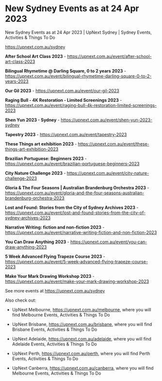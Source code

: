 # New Sydney Events as at 24 Apr 2023
New Sydney Events as at 24 Apr 2023 | UpNext Sydney | Sydney Events, Activities &amp; Things To Do

https://upnext.com.au/sydney


**After School Art Class 2023** - https://upnext.com.au/event/after-school-art-class-2023

**Bilingual Rhymetime @ Darling Square, 0 to 2 years 2023** - https://upnext.com.au/event/bilingual-rhymetime-darling-square-0-to-2-years-2023

**Our Gil 2023** - https://upnext.com.au/event/our-gil-2023

**Raging Bull - 4K Restoration - Limited Screenings 2023** - https://upnext.com.au/event/raging-bull-4k-restoration-limited-screenings-2023

**Shen Yun 2023 - Sydney** - https://upnext.com.au/event/shen-yun-2023-sydney

**Tapestry 2023** - https://upnext.com.au/event/tapestry-2023

**These Things art exhibition 2023** - https://upnext.com.au/event/these-things-art-exhibition-2023

**Brazilian Portuguese: Beginners 2023** - https://upnext.com.au/event/brazilian-portuguese-beginners-2023

**City Nature Challenge 2023** - https://upnext.com.au/event/city-nature-challenge-2023

**Gloria & The Four Seasons | Australian Brandenburg Orchestra 2023** - https://upnext.com.au/event/gloria-and-the-four-seasons-australian-brandenburg-orchestra-2023

**Lost and Found: Stories from the City of Sydney Archives 2023** - https://upnext.com.au/event/lost-and-found-stories-from-the-city-of-sydney-archives-2023

**Narrative Writing: fiction and non-fiction 2023** - https://upnext.com.au/event/narrative-writing-fiction-and-non-fiction-2023

**You Can Draw Anything 2023** - https://upnext.com.au/event/you-can-draw-anything-2023

**5 Week Advanced Flying Trapeze Course 2023** - https://upnext.com.au/event/5-week-advanced-flying-trapeze-course-2023

**Make Your Mark Drawing Workshop 2023** - https://upnext.com.au/event/make-your-mark-drawing-workshop-2023



See more events at https://upnext.com.au/sydney


Also check out:

* UpNext Melbourne, https://upnext.com.au/melbourne, where you will find Melbourne Events, Activities & Things To Do

* UpNext Brisbane, https://upnext.com.au/brisbane, where you will find Brisbane Events, Activities & Things To Do

* UpNext Adelaide, https://upnext.com.au/adelaide, where you will find Adelaide Events, Activities & Things To Do

* UpNext Perth, https://upnext.com.au/perth, where you will find Perth Events, Activities & Things To Do

* UpNext Canberra, https://upnext.com.au/canberra, where you will find Melbourne Events, Activities & Things To Do
